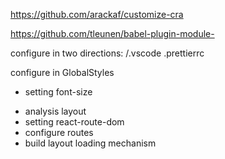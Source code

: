 <!-- customize webpack -->

https://github.com/arackaf/customize-cra

<!-- use babel-plugin-module-resolver -->

https://github.com/tleunen/babel-plugin-module-

<!-- install and configure prettier in VScode -->

configure in two directions:
/.vscode
.prettierrc

<!-- Configure SASS/CSS -->

configure in GlobalStyles

-   setting font-size

<!-- analysis layout, setting react-router-dom -->

-   analysis layout
-   setting react-route-dom
-   configure routes
-   build layout loading mechanism
